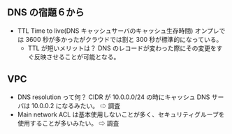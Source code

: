 ## DNS の宿題６から

- TTL
  Time to live(DNS キャッシュサーバのキャッシュ生存時間)
  オンプレでは 3600 秒が多かったがクラウドでは割と 300 秒が標準的になっている。
  - TTL が短いメリットは？
    DNS のレコードが変わった際にその変更をすぐ反映させることが可能となる。

## VPC

- DNS resolution って何？
  CIDR が 10.0.0.0/24 の時にキャッシュ DNS サーバは 10.0.0.2 になるみたい。
  ⇨ 調査
- Main network ACL は基本使用しないことが多く、セキュリティグループを使用することが多いみたい。
  ⇨ 調査
